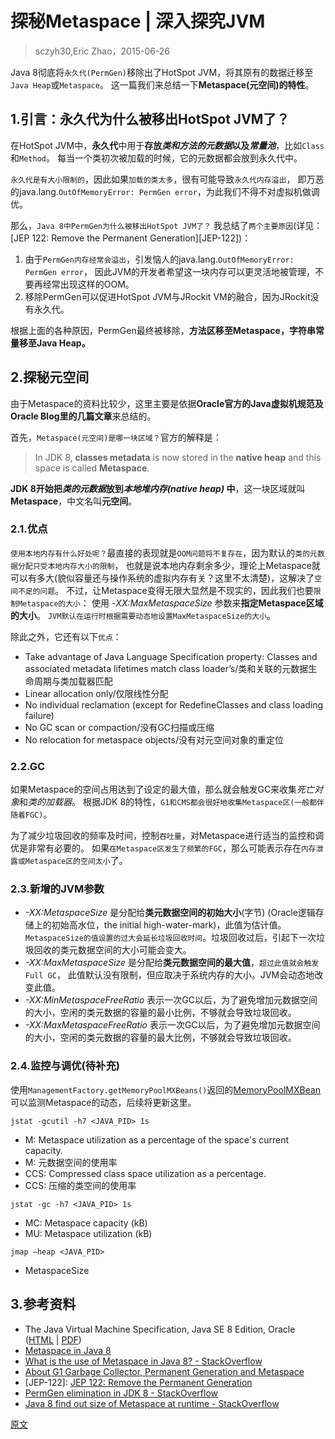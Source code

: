 

探秘Metaspace | 深入探究JVM
===============================
> sczyh30,Eric Zhao，2015-06-26

Java 8彻底将`永久代(PermGen)`移除出了HotSpot JVM，将其原有的数据迁移至`Java Heap`或`Metaspace`。
这一篇我们来总结一下**Metaspace(元空间)的特性**。


## 1.引言：永久代为什么被移出HotSpot JVM了？
在HotSpot JVM中，**永久代**中用于**存放*类和方法的元数据*以及*常量池***，比如`Class`和`Method`。
每当一个类初次被加载的时候，它的元数据都会放到永久代中。

`永久代是有大小限制的`，因此如果`加载的类太多`，很有可能导致`永久代内存溢出`，
即万恶的java.lang.`OutOfMemoryError: PermGen error`，为此我们不得不对虚拟机做调优。

那么，`Java 8中PermGen为什么被移出HotSpot JVM了？`
我总结了`两个主要原因`(详见：[JEP 122: Remove the Permanent Generation][JEP-122])：
1. 由于`PermGen内存经常会溢出`，引发恼人的java.lang.`OutOfMemoryError: PermGen error`，
   因此JVM的开发者希望这一块内存可以更灵活地被管理，不要再经常出现这样的OOM。
2. 移除PermGen可以促进HotSpot JVM与JRockit VM的融合，因为JRockit没有永久代。

根据上面的各种原因，PermGen最终被移除，**方法区移至Metaspace，字符串常量移至Java Heap。**


## 2.探秘元空间
由于Metaspace的资料比较少，这里主要是依据**Oracle官方的Java虚拟机规范及Oracle Blog里的几篇文章**来总结的。

首先，`Metaspace(元空间)是哪一块区域？`官方的解释是：
> In JDK 8, **classes metadata** is now stored in the **native heap** and this space is called **Metaspace**.

**JDK 8开始把*类的元数据*放到*本地堆内存(native heap)* 中**，这一块区域就叫**Metaspace**，中文名叫**元空间**。

### 2.1.优点
`使用本地内存有什么好处呢？`最直接的表现就是`OOM问题将不复存在`，因为默认的`类的元数据分配只受本地内存大小的限制`，
也就是说本地内存剩余多少，理论上Metaspace就可以有多大(貌似容量还与操作系统的虚拟内存有关？这里不太清楚)，这解决了`空间不足的问题`。
不过，让Metaspace变得无限大显然是不现实的，因此我们也要`限制Metaspace的大小`：
使用 *-XX:MaxMetaspaceSize* 参数来**指定Metaspace区域的大小**。
`JVM默认在运行时根据需要动态地设置MaxMetaspaceSize的大小`。

除此之外，它还有以下`优点`：
* Take advantage of Java Language Specification property: Classes and associated metadata lifetimes match class loader’s/类和关联的元数据生命周期与类加载器匹配
* Linear allocation only/仅限线性分配
* No individual reclamation (except for RedefineClasses and class loading failure)
* No GC scan or compaction/没有GC扫描或压缩
* No relocation for metaspace objects/没有对元空间对象的重定位

### 2.2.GC
如果Metaspace的空间占用达到了设定的最大值，那么就会触发GC来收集*死亡对象*和*类的加载器*。
根据JDK 8的特性，`G1和CMS都会很好地收集Metaspace区(一般都伴随着FGC)`。

为了减少垃圾回收的频率及时间，控制`吞吐量`，对Metaspace进行适当的监控和调优是非常有必要的。
如果`在Metaspace区发生了频繁的FGC`，那么可能表示存在`内存泄露或Metaspace区的空间太小`了。

### 2.3.新增的JVM参数
* *-XX:MetaspaceSize* 是分配给**类元数据空间的初始大小**(字节)
  (Oracle逻辑存储上的初始高水位，the initial high-water-mark)，此值为估计值。
  `MetaspaceSize的值设置的过大会延长垃圾回收时间`。垃圾回收过后，引起下一次垃圾回收的类元数据空间的大小可能会变大。
* *-XX:MaxMetaspaceSize* 是分配给**类元数据空间的最大值**，`超过此值就会触发Full GC`，
  此值默认没有限制，但应取决于系统内存的大小。JVM会动态地改变此值。
* *-XX:MinMetaspaceFreeRatio* 表示一次GC以后，为了避免增加元数据空间的大小，空闲的类元数据的容量的最小比例，不够就会导致垃圾回收。
* *-XX:MaxMetaspaceFreeRatio* 表示一次GC以后，为了避免增加元数据空间的大小，空闲的类元数据的容量的最大比例，不够就会导致垃圾回收。

### 2.4.监控与调优(待补充)
使用`ManagementFactory.getMemoryPoolMXBeans()`返回的[MemoryPoolMXBean](https://docs.oracle.com/javase/8/docs/api/java/lang/management/MemoryPoolMXBean.html)
可以监测Metaspace的动态，后续将更新这里。

`jstat -gcutil -h7 <JAVA_PID> 1s`
* M: Metaspace utilization as a percentage of the space's current capacity.
* M: 元数据空间的使用率
* CCS: Compressed class space utilization as a percentage.
* CCS: 压缩的类空间的使用率

`jstat -gc -h7 <JAVA_PID> 1s`
* MC: Metaspace capacity (kB)
* MU: Metaspace utilization (kB)

`jmap –heap <JAVA_PID>`
* MetaspaceSize


## 3.参考资料
* The Java Virtual Machine Specification, Java SE 8 Edition, Oracle
  ([HTML](https://docs.oracle.com/javase/specs/jvms/se8/html/index.html) | [PDF](https://docs.oracle.com/javase/specs/jvms/se8/jvms8.pdf))
* [Metaspace in Java 8](https://java-latte.blogspot.com/2014/03/metaspace-in-java-8.html)
* [What is the use of Metaspace in Java 8? - StackOverflow](https://stackoverflow.com/questions/24074164/what-is-the-use-of-metaspace-in-java-8)
* [About G1 Garbage Collector, Permanent Generation and Metaspace](https://blogs.oracle.com/poonam/entry/about_g1_garbage_collector_permanent)
* [JEP-122]: [JEP 122: Remove the Permanent Generation](https://openjdk.java.net/jeps/122)
* [PermGen elimination in JDK 8 - StackOverflow](https://stackoverflow.com/questions/18339707/permgen-elimination-in-jdk-8/22509753#22509753)
* [Java 8 find out size of Metaspace at runtime - StackOverflow](https://stackoverflow.com/questions/31010463/java-8-find-out-size-of-metaspace-at-runtime)


[原文](https://www.sczyh30.com/posts/Java/jvm-metaspace/)

